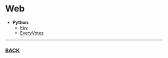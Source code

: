 # Web
- **Python**:
  - [Fby](https://github.com/BaggerFast/Fby)
  - [EveryVotes](https://github.com/BaggerFast/EveryVotes)


--------
### [BACK](main.md)